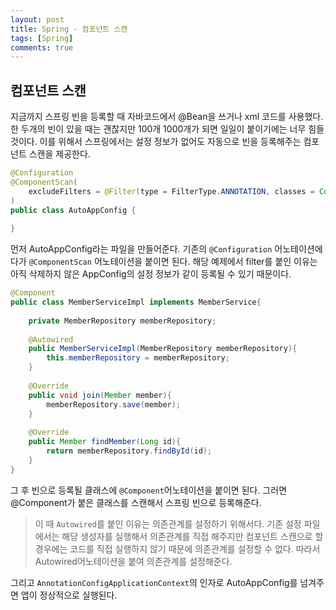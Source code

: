```yaml
---
layout: post
title: Spring - 컴포넌트 스캔
tags: [Spring]
comments: true
---
```


## 컴포넌트 스캔

지금까지 스프링 빈을 등록할 때 자바코드에서 @Bean을 쓰거나 xml 코드를 사용했다. 한 두개의 빈이 있을 때는 괜찮지만 100개 1000개가 되면 일일이 붙이기에는 너무 힘들것이다. 이를 위해서 스프링에서는 설정 정보가 없어도 자동으로 빈을 등록해주는 컴포넌트 스캔을 제공한다. 

```java
@Configuration
@ComponentScan(
    excludeFilters = @Filter(type = FilterType.ANNOTATION, classes = Configuration.class)
)
public class AutoAppConfig {
    
}
```

먼저 AutoAppConfig라는 파일을 만들어준다. 기존의 `@Configuration` 어노테이션에다가 `@ComponentScan` 어노테이션을 붙이면 된다. 해당 예제에서 filter를 붙인 이유는 아직 삭제하지 않은 AppConfig의 설정 정보가 같이 등록될 수 있기 때문이다.

```java
@Component
public class MemberServiceImpl implements MemberService{
    
    private MemberRepository memberRepository;
    
    @Autowired
    public MemberServiceImpl(MemberRepository memberRepository){
        this.memberRepository = memberRepository;
    }
    
    @Override 
    public void join(Member member){
        memberRepository.save(member);
    }    
    
    @Override 
    public Member findMember(Long id){
        return memberRepository.findById(id);
    }
}
```

그 후 빈으로 등록될 클래스에 `@Component`어노테이션을 붙이면 된다. 그러면 @Component가 붙은 클래스를 스캔해서 스프링 빈으로 등록해준다.

> 이 때 `Autowired`를 붙인 이유는 의존관계를 설정하기 위해서다. 기존 설정 파일에서는 해당 생성자를 실행해서 의존관계를 직접 해주지만 컴포넌트 스캔으로 할 경우에는 코드를 직접 실행하지 않기 때문에 의존관계를 설정할 수 없다. 따라서 Autowired어노테이션을 붙여 의존관계를 설정해준다.

그리고 `AnnotationConfigApplicationContext`의 인자로 AutoAppConfig를 넘겨주면 앱이 정상적으로 실행된다. 
